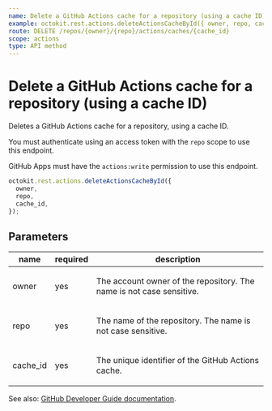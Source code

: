 ```yaml
---
name: Delete a GitHub Actions cache for a repository (using a cache ID)
example: octokit.rest.actions.deleteActionsCacheById({ owner, repo, cache_id })
route: DELETE /repos/{owner}/{repo}/actions/caches/{cache_id}
scope: actions
type: API method
---
```


# Delete a GitHub Actions cache for a repository (using a cache ID)

Deletes a GitHub Actions cache for a repository, using a cache ID.

You must authenticate using an access token with the `repo` scope to use this endpoint.

GitHub Apps must have the `actions:write` permission to use this endpoint.

```js
octokit.rest.actions.deleteActionsCacheById({
  owner,
  repo,
  cache_id,
});
```

## Parameters

<table>
  <thead>
    <tr>
      <th>name</th>
      <th>required</th>
      <th>description</th>
    </tr>
  </thead>
  <tbody>
    <tr><td>owner</td><td>yes</td><td>

The account owner of the repository. The name is not case sensitive.

</td></tr>
<tr><td>repo</td><td>yes</td><td>

The name of the repository. The name is not case sensitive.

</td></tr>
<tr><td>cache_id</td><td>yes</td><td>

The unique identifier of the GitHub Actions cache.

</td></tr>
  </tbody>
</table>

See also: [GitHub Developer Guide documentation](https://docs.github.com/rest/actions/cache#delete-a-github-actions-cache-for-a-repository-using-a-cache-id).
